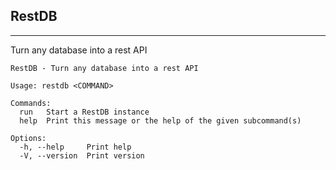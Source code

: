 RestDB
--- 

---

Turn any database into a rest API

```shell
RestDB - Turn any database into a rest API

Usage: restdb <COMMAND>

Commands:
  run   Start a RestDB instance
  help  Print this message or the help of the given subcommand(s)

Options:
  -h, --help     Print help
  -V, --version  Print version
```